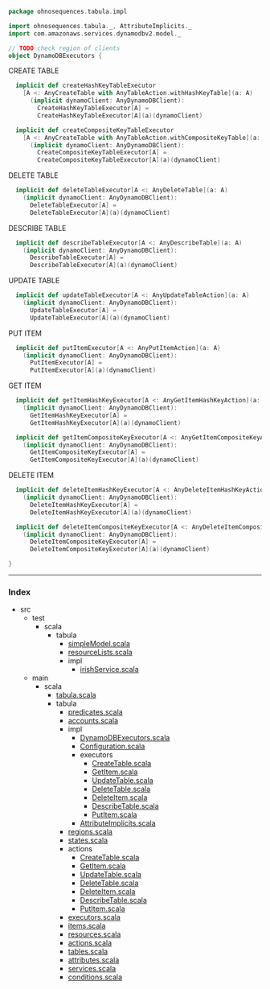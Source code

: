 
```scala
package ohnosequences.tabula.impl

import ohnosequences.tabula._, AttributeImplicits._
import com.amazonaws.services.dynamodbv2.model._

// TODO check region of clients
object DynamoDBExecutors {
```

CREATE TABLE

```scala
  implicit def createHashKeyTableExecutor
    [A <: AnyCreateTable with AnyTableAction.withHashKeyTable](a: A)
      (implicit dynamoClient: AnyDynamoDBClient): 
        CreateHashKeyTableExecutor[A] =
        CreateHashKeyTableExecutor[A](a)(dynamoClient)

  implicit def createCompositeKeyTableExecutor
    [A <: AnyCreateTable with AnyTableAction.withCompositeKeyTable](a: A)
      (implicit dynamoClient: AnyDynamoDBClient): 
        CreateCompositeKeyTableExecutor[A] =
        CreateCompositeKeyTableExecutor[A](a)(dynamoClient)
```

DELETE TABLE

```scala
  implicit def deleteTableExecutor[A <: AnyDeleteTable](a: A)
    (implicit dynamoClient: AnyDynamoDBClient): 
      DeleteTableExecutor[A] =
      DeleteTableExecutor[A](a)(dynamoClient)
```

DESCRIBE TABLE

```scala
  implicit def describeTableExecutor[A <: AnyDescribeTable](a: A)
    (implicit dynamoClient: AnyDynamoDBClient): 
      DescribeTableExecutor[A] =
      DescribeTableExecutor[A](a)(dynamoClient)
```

UPDATE TABLE

```scala
  implicit def updateTableExecutor[A <: AnyUpdateTableAction](a: A)
    (implicit dynamoClient: AnyDynamoDBClient): 
      UpdateTableExecutor[A] =
      UpdateTableExecutor[A](a)(dynamoClient)
```

PUT ITEM

```scala
  implicit def putItemExecutor[A <: AnyPutItemAction](a: A)
    (implicit dynamoClient: AnyDynamoDBClient): 
      PutItemExecutor[A] =
      PutItemExecutor[A](a)(dynamoClient)
```

GET ITEM

```scala
  implicit def getItemHashKeyExecutor[A <: AnyGetItemHashKeyAction](a: A)
    (implicit dynamoClient: AnyDynamoDBClient): 
      GetItemHashKeyExecutor[A] =
      GetItemHashKeyExecutor[A](a)(dynamoClient)

  implicit def getItemCompositeKeyExecutor[A <: AnyGetItemCompositeKeyAction](a: A)
    (implicit dynamoClient: AnyDynamoDBClient): 
      GetItemCompositeKeyExecutor[A] =
      GetItemCompositeKeyExecutor[A](a)(dynamoClient)
```

DELETE ITEM

```scala
  implicit def deleteItemHashKeyExecutor[A <: AnyDeleteItemHashKeyAction](a: A)
    (implicit dynamoClient: AnyDynamoDBClient): 
      DeleteItemHashKeyExecutor[A] =
      DeleteItemHashKeyExecutor[A](a)(dynamoClient)

  implicit def deleteItemCompositeKeyExecutor[A <: AnyDeleteItemCompositeKeyAction](a: A)
    (implicit dynamoClient: AnyDynamoDBClient): 
      DeleteItemCompositeKeyExecutor[A] =
      DeleteItemCompositeKeyExecutor[A](a)(dynamoClient)

}

```


------

### Index

+ src
  + test
    + scala
      + tabula
        + [simpleModel.scala][test/scala/tabula/simpleModel.scala]
        + [resourceLists.scala][test/scala/tabula/resourceLists.scala]
        + impl
          + [irishService.scala][test/scala/tabula/impl/irishService.scala]
  + main
    + scala
      + [tabula.scala][main/scala/tabula.scala]
      + tabula
        + [predicates.scala][main/scala/tabula/predicates.scala]
        + [accounts.scala][main/scala/tabula/accounts.scala]
        + impl
          + [DynamoDBExecutors.scala][main/scala/tabula/impl/DynamoDBExecutors.scala]
          + [Configuration.scala][main/scala/tabula/impl/Configuration.scala]
          + executors
            + [CreateTable.scala][main/scala/tabula/impl/executors/CreateTable.scala]
            + [GetItem.scala][main/scala/tabula/impl/executors/GetItem.scala]
            + [UpdateTable.scala][main/scala/tabula/impl/executors/UpdateTable.scala]
            + [DeleteTable.scala][main/scala/tabula/impl/executors/DeleteTable.scala]
            + [DeleteItem.scala][main/scala/tabula/impl/executors/DeleteItem.scala]
            + [DescribeTable.scala][main/scala/tabula/impl/executors/DescribeTable.scala]
            + [PutItem.scala][main/scala/tabula/impl/executors/PutItem.scala]
          + [AttributeImplicits.scala][main/scala/tabula/impl/AttributeImplicits.scala]
        + [regions.scala][main/scala/tabula/regions.scala]
        + [states.scala][main/scala/tabula/states.scala]
        + actions
          + [CreateTable.scala][main/scala/tabula/actions/CreateTable.scala]
          + [GetItem.scala][main/scala/tabula/actions/GetItem.scala]
          + [UpdateTable.scala][main/scala/tabula/actions/UpdateTable.scala]
          + [DeleteTable.scala][main/scala/tabula/actions/DeleteTable.scala]
          + [DeleteItem.scala][main/scala/tabula/actions/DeleteItem.scala]
          + [DescribeTable.scala][main/scala/tabula/actions/DescribeTable.scala]
          + [PutItem.scala][main/scala/tabula/actions/PutItem.scala]
        + [executors.scala][main/scala/tabula/executors.scala]
        + [items.scala][main/scala/tabula/items.scala]
        + [resources.scala][main/scala/tabula/resources.scala]
        + [actions.scala][main/scala/tabula/actions.scala]
        + [tables.scala][main/scala/tabula/tables.scala]
        + [attributes.scala][main/scala/tabula/attributes.scala]
        + [services.scala][main/scala/tabula/services.scala]
        + [conditions.scala][main/scala/tabula/conditions.scala]

[test/scala/tabula/simpleModel.scala]: ../../../../test/scala/tabula/simpleModel.scala.md
[test/scala/tabula/resourceLists.scala]: ../../../../test/scala/tabula/resourceLists.scala.md
[test/scala/tabula/impl/irishService.scala]: ../../../../test/scala/tabula/impl/irishService.scala.md
[main/scala/tabula.scala]: ../../tabula.scala.md
[main/scala/tabula/predicates.scala]: ../predicates.scala.md
[main/scala/tabula/accounts.scala]: ../accounts.scala.md
[main/scala/tabula/impl/DynamoDBExecutors.scala]: DynamoDBExecutors.scala.md
[main/scala/tabula/impl/Configuration.scala]: Configuration.scala.md
[main/scala/tabula/impl/executors/CreateTable.scala]: executors/CreateTable.scala.md
[main/scala/tabula/impl/executors/GetItem.scala]: executors/GetItem.scala.md
[main/scala/tabula/impl/executors/UpdateTable.scala]: executors/UpdateTable.scala.md
[main/scala/tabula/impl/executors/DeleteTable.scala]: executors/DeleteTable.scala.md
[main/scala/tabula/impl/executors/DeleteItem.scala]: executors/DeleteItem.scala.md
[main/scala/tabula/impl/executors/DescribeTable.scala]: executors/DescribeTable.scala.md
[main/scala/tabula/impl/executors/PutItem.scala]: executors/PutItem.scala.md
[main/scala/tabula/impl/AttributeImplicits.scala]: AttributeImplicits.scala.md
[main/scala/tabula/regions.scala]: ../regions.scala.md
[main/scala/tabula/states.scala]: ../states.scala.md
[main/scala/tabula/actions/CreateTable.scala]: ../actions/CreateTable.scala.md
[main/scala/tabula/actions/GetItem.scala]: ../actions/GetItem.scala.md
[main/scala/tabula/actions/UpdateTable.scala]: ../actions/UpdateTable.scala.md
[main/scala/tabula/actions/DeleteTable.scala]: ../actions/DeleteTable.scala.md
[main/scala/tabula/actions/DeleteItem.scala]: ../actions/DeleteItem.scala.md
[main/scala/tabula/actions/DescribeTable.scala]: ../actions/DescribeTable.scala.md
[main/scala/tabula/actions/PutItem.scala]: ../actions/PutItem.scala.md
[main/scala/tabula/executors.scala]: ../executors.scala.md
[main/scala/tabula/items.scala]: ../items.scala.md
[main/scala/tabula/resources.scala]: ../resources.scala.md
[main/scala/tabula/actions.scala]: ../actions.scala.md
[main/scala/tabula/tables.scala]: ../tables.scala.md
[main/scala/tabula/attributes.scala]: ../attributes.scala.md
[main/scala/tabula/services.scala]: ../services.scala.md
[main/scala/tabula/conditions.scala]: ../conditions.scala.md